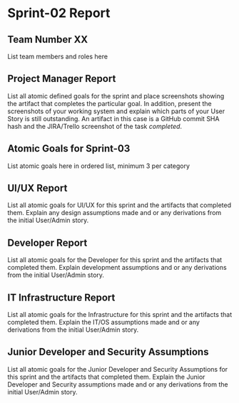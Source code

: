# Sprint-02 Report

## Team Number XX

List team members and roles here

## Project Manager Report

List all atomic defined goals for the sprint and place screenshots showing the artifact that completes the particular goal.   In addition, present the screenshots of your working system and explain which parts of your User Story is still outstanding.  An artifact in this case is a GitHub commit SHA hash and the JIRA/Trello screenshot of the task *completed*.

## Atomic Goals for Sprint-03

List atomic goals here in ordered list, minimum 3 per category

## UI/UX Report

List all atomic goals for UI/UX for this sprint and the artifacts that completed them.  Explain any design assumptions made and or any derivations from the initial User/Admin story.

## Developer Report

List all atomic goals for the Developer for this sprint and the artifacts that completed them.  Explain development assumptions and or any derivations from the initial User/Admin story.

## IT Infrastructure Report

List all atomic goals for the Infrastructure for this sprint and the artifacts that completed them.  Explain the IT/OS assumptions made and or any derivations from the initial User/Admin story.

## Junior Developer and Security Assumptions

List all atomic goals for the Junior Developer and Security Assumptions for this sprint and the artifacts that completed them.  Explain the Junior Developer and Security assumptions made and or any derivations from the initial User/Admin story.

